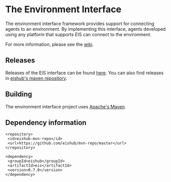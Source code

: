 # The Environment Interface

The environment interface framework provides support for connecting agents to an environment. By implementing this interface, agents developed using any platform that supports EIS can connect to the environment.

For more information, please see the [wiki](https://github.com/eishub/eis/wiki).

## Releases

Releases of the EIS interface can be found [here](https://github.com/eishub/eis/releases). You can also find releases in [eishub's maven repository](https://github.com/eishub/mvn-repo/tree/master/eishub/eis).

## Building

The environment interface project uses [Apache's Maven](http://maven.apache.org).

## Dependency information

```
<repository>
 <id>eishub-mvn-repo</id>
 <url>https://github.com/eishub/mvn-repo/master</url>
</repository>
```

```
<dependency>
 <groupId>eishub</groupId>
 <artifactId>eis</artifactId>
 <version>0.7.0</version>
</dependency>
```